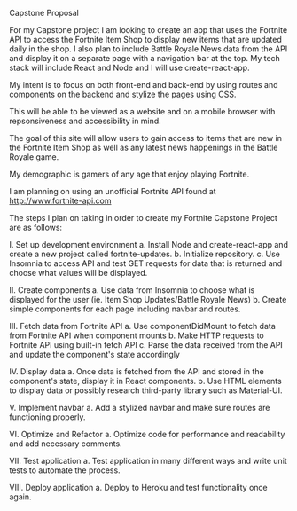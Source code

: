 Capstone Proposal

For my Capstone project I am looking to create an app that uses the Fortnite API to access the Fortnite Item Shop to display new items that are updated daily in the shop. I also plan to include Battle Royale News data from the API and display it on a separate page with a navigation bar at the top. My tech stack will include React and Node and I will use create-react-app.

My intent is to focus on both front-end and back-end by using routes and components on the backend and stylize the pages using CSS.

This will be able to be viewed as a website and on a mobile browser with repsonsiveness and accessibility in mind.

The goal of this site will allow users to gain access to items that are new in the Fortnite Item Shop as well as any latest news happenings in the Battle Royale game.

My demographic is gamers of any age that enjoy playing Fortnite.

I am planning on using an unofficial Fortnite API found at http://www.fortnite-api.com

The steps I plan on taking in order to create my Fortnite Capstone Project are as follows:

I. Set up development environment
a. Install Node and create-react-app and create a new project called fortnite-updates.
b. Initialize repository.
c. Use Insomnia to access API and test GET requests for data that is returned and choose what values will be displayed.

II. Create components
a. Use data from Insomnia to choose what is displayed for the user (ie. Item Shop Updates/Battle Royale News)
b. Create simple components for each page including navbar and routes.

III. Fetch data from Fortnite API
a. Use componentDidMount to fetch data from Fortnite API when component mounts
b. Make HTTP requests to Fortnite API using built-in fetch API
c. Parse the data received from the API and update the component's state accordingly

IV. Display data
a. Once data is fetched from the API and stored in the component's state, display it in React components.
b. Use HTML elements to display data or possibly research third-party library such as Material-UI.

V. Implement navbar
a. Add a stylized navbar and make sure routes are functioning properly.

VI. Optimize and Refactor
a. Optimize code for performance and readability and add necessary comments.

VII. Test application
a. Test application in many different ways and write unit tests to automate the process.

VIII. Deploy application
a. Deploy to Heroku and test functionality once again.

